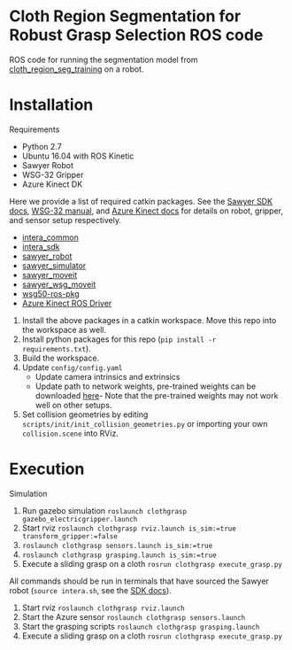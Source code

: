 # Cloth Region Segmentation for Robust Grasp Selection ROS code

ROS code for running the segmentation model from [cloth_region_seg_training](https://github.com/thomasweng15/cloth-region-seg-training) on a robot.

# Installation
Requirements
* Python 2.7
* Ubuntu 16.04 with ROS Kinetic
* Sawyer Robot
* WSG-32 Gripper
* Azure Kinect DK

Here we provide a list of required catkin packages. See the [Sawyer SDK docs](https://sdk.rethinkrobotics.com/intera/Workstation_Setup), [WSG-32 manual](https://schunk.com/fileadmin/pim/docs/IM0014443.PDF), and [Azure Kinect docs](https://github.com/microsoft/Azure-Kinect-Sensor-SDK) for details on robot, gripper, and sensor setup respectively.
- [intera_common](https://github.com/RethinkRobotics/intera_common)
- [intera_sdk](https://github.com/RethinkRobotics/intera_sdk)
- [sawyer_robot](https://github.com/RethinkRobotics/sawyer_robot)
- [sawyer_simulator](https://github.com/RethinkRobotics/sawyer_simulator)
- [sawyer_moveit](https://github.com:RethinkRobotics/sawyer_moveit)
- [sawyer_wsg_moveit](https://github.com/thomasweng15/sawyer_wsg_moveit)
- [wsg50-ros-pkg](https://github.com/thomasweng15/wsg50-ros-pkg)
- [Azure Kinect ROS Driver](https://github.com/microsoft/Azure_Kinect_ROS_Driver)

1. Install the above packages in a catkin workspace. Move this repo into the workspace as well.  
2. Install python packages for this repo (`pip install -r requirements.txt`).
3. Build the workspace.
4. Update `config/config.yaml`
    - Update camera intrinsics and extrinsics
    - Update path to network weights, pre-trained weights can be downloaded [here](https://drive.google.com/file/d/1XHGQjz4tGabmkx_VNef5OCHhqZP2Rk94/view?usp=sharing)- Note that the pre-trained weights may not work well on other setups.
5. Set collision geometries by editing `scripts/init/init_collision_geometries.py` or importing your own `collision.scene` into RViz.

# Execution
Simulation
1. Run gazebo simulation `roslaunch clothgrasp gazebo_electricgripper.launch`
2. Start rviz `roslaunch clothgrasp rviz.launch is_sim:=true transform_gripper:=false`
3. `roslaunch clothgrasp sensors.launch is_sim:=true`
4. `roslaunch clothgrasp grasping.launch is_sim:=true`
5. Execute a sliding grasp on a cloth `rosrun clothgrasp execute_grasp.py`

All commands should be run in terminals that have sourced the Sawyer robot (`source intera.sh`, see the [SDK docs](https://sdk.rethinkrobotics.com/intera/Workstation_Setup)).
1. Start rviz `roslaunch clothgrasp rviz.launch`
2. Start the Azure sensor `roslaunch clothgrasp sensors.launch`
3. Start the grasping scripts `roslaunch clothgrasp grasping.launch`
4. Execute a sliding grasp on a cloth `rosrun clothgrasp execute_grasp.py`

